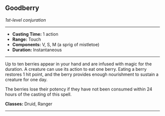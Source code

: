 ﻿## Goodberry
*1st-level conjuration*
___
- **Casting Time:** 1 action
- **Range:** Touch
- **Components:** V, S, M (a sprig of mistletoe)
- **Duration:** Instantaneous

---
Up to ten berries appear in your hand and are infused with magic for the duration. A creature can use its action to eat one berry. Eating a berry restores 1 hit point, and the berry provides enough nourishment to sustain a creature for one day.

The berries lose their potency if they have not been consumed within 24 hours of the casting of this spell.

**Classes:** Druid, Ranger


---
